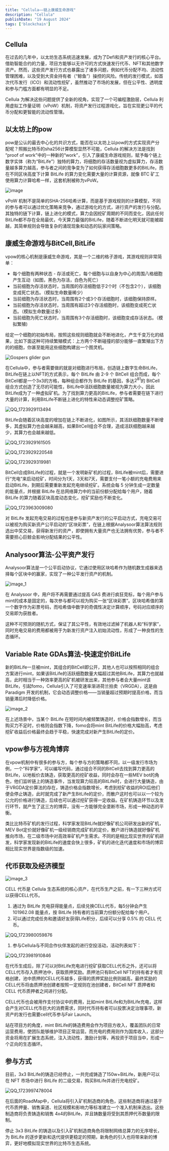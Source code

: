 ```yaml
---
title: "Cellula——链上康威生命游戏"
description: "Cellula"
publishDate: "19 August 2024"
tags: ['blockchain']
---
```


## Cellula

在过去的几年中，以太坊生态系统迅速发展，成为了Defi和资产发行的核心平台。借助智能合约的力量，项目方能够以无许可的方式快速发行代币、NFT和其他数字资产。然而，这些资产发行方式也暴露出了诸多问题，例如代币分配不均、流动性管理困难，以及受到大资金持有者（“鲸鱼”）操控的风险。传统的发行模式，如首次代币发行（ICO）和流动性挖矿，虽然推动了市场的发展，但在公平性、透明度和参与门槛方面都有明显的不足。

Cellula 为解决这些问题提供了全新的视角，实现了一个可编程激励层，Cellula 利用虚拟工作量证明（vPoW）机制，将资产发行过程游戏化，旨在实现更公平的代币分配和更智能的流动性管理。

## 以太坊上的pow

pow是公认的最去中心化的共识方式，能否在以太坊上以pow的方式实现资产分配呢？照搬比特币的sha256计算模型显然不可能，Cellula 的解决方法是找到 “proof of work”中的一种新的“work”，引入了康威生命游戏规则，赋予每个链上数字实体（称为“BitLife”）独特的算力，将细胞的存活数量视为虚拟算力，存活数量越多算力越高，参与者之间的竞争变为了如何获得存活细胞数更多的BitLife，而在不同区块高度下计算 BitLife 的算力变化需要大量的计算资源，就像 BTC 矿工使用算力计算哈希一样，这套机制被称为vPoW。

![image](image.png)

vPoW 机制不是简单的SHA-256哈希计算，而是基于游戏规则的计算模型，不同的参与者可以通过优化策略来竞争，通过游戏化的方式，进行资产的发行与分配。其独特的链下计算，链上进化的模式，算力会因挖矿周期的不同而变化，因此任何BitLife都不存在全局最优，今天算力最强的BitLife，随着不断进化明天就可能被超越，其简单规则会导致复杂的涌现现象和动态的玩家间策略。

## 康威生命游戏与BitCell,BitLife

vpow的核心机制是康威生命游戏，其是一个二维的格子游戏，其游戏规则非常简单：

- 每个细胞有两种状态 - 存活或死亡，每个细胞与以自身为中心的周围八格细胞产生互动（如图，黑色为存活，白色为死亡）
- 当前细胞为存活状态时，当周围的存活细胞低于2个时（不包含2个），该细胞变成死亡状态。（模拟生命数量稀少）
- 当前细胞为存活状态时，当周围有2个或3个存活细胞时，该细胞保持原样。
- 当前细胞为存活状态时，当周围有超过3个存活细胞时，该细胞变成死亡状态。（模拟生命数量过多）
- 当前细胞为死亡状态时，当周围有3个存活细胞时，该细胞变成存活状态。（模拟繁殖)

给定一个细胞的初始布局，按照这些规则细胞就会不断地进化，产生千变万化的结果，比如下面这种可持续繁殖模式：上方两个不断碰撞的部分能够一直繁殖出下方的的细胞，你甚至能用这些细胞构建出一个图灵机。

![Gospers glider gun](Gospers_glider_gun.gif)

在Cellula中，参与者需要做的就是对细胞进行布局，创造链上数字生命BitLife，BitLife在链上以NFT的方式表示，每个 BitLife 由 2-9 个 BitCell 组合而成，每个BitCell都是一个3x3的方格，每种组合都作为 BitLife 的基因，多达$2^{81}$的 BitCell 组合方式创造了无尽的可能性，BitLife中活跃细胞数量被视为算力大小，因此BitLife成为了一种虚拟矿机。为了找到算力更高的BitLife，参与者需要在链下进行大量的计算，利用BitLife不断链上进化的特性来动态调整挖矿策略。

![QQ_1723929113494](QQ_1723929113494.png)

BitLife会随着区块高度的增加在链上不断进化，如图所示，其活跃细胞数量不断增多，其虚拟算力也会越来越高，如果BitCell组合不合理，造成活跃细胞越来越少，其算力也会越来越低。

![QQ_1723929161505](QQ_1723929161505.png)

![QQ_1723929220548](QQ_1723929220548.png)

![QQ_1723929319981](QQ_1723929319981.png)

BitCell合成BitLife的过程，就是一个发明新矿机的过程，BitLife被mint后，需要进行“充电”来启动挖矿，时间分为1天，3天和7天，需要支付一笔小额的充电费用来启动BitLife，到期后需要重新发起充电继续挖矿。系统会每 5 分钟生成一定数量的能量点，并根据 BitLife 在总网络算力中的当前份额分配给每个用户，随着 BitLife 的算力随着区块高度动态变化，挖矿奖励也不断变化。

![QQ_1723963009080](QQ_1723963009080.png)

对 BitLife 发起充电交易的过程也是参与新资产发行的公平启动方式，充电交易可以被视为购买新资产公平启动的“区块彩票”，在链上根据Analysoor算法算法规则选出中奖交易，获得新发行的资产，即使拥有大量资产也无法拥有优势，参与者不需要担心巨鲸会影响分配结果的公平性。

## Analysoor算法-公平资产发行

Analysoor算法是一个公平启动协议，它通过使用区块哈希作为随机数生成器来选择每个区块中的赢家，实现了一种公平发行资产的机制。

![image_1](image_1.png)

在 Analysoor 中，用户将不再需要通过提高 GAS 费进行疯狂竞标，每个用户参与mint的成本是固定的，每次参与都可以视为购买一张“区块彩票”。区块哈希值的第一个数字作为彩票号码，而哈希值中数字的奇偶性决定计算顺序，号码对应顺序的交易即为获胜者。

这种不可预测的随机方式，保证了其公平性，有效地过滤掉了机器人和“科学家”，同时充电交易的费用都被用于为新发行资产注入初始流动性，形成了一种良性的生态循环。

## Variable Rate GDAs算法-快速定价BitLife

新的BitLife一旦被mint，其组合的BitCell即公开，其他人也可以按照相同的组合方案进行mint，如果该BitLife的活跃细胞数量大幅超过其他BitLife，其算力也就越高，此时相当于一种效率更高的矿机被研发出来，其他参与者会大量mint该BitLife，引起fomo，Cellula引入了可变速率渐进荷兰拍卖（VRGDA），这是由 Paradigm 开发的机制，它会动态调整价格——当销量超过预期时提高价格，而当销量滞后时降低价格。

![image_2](image_2.png)

在上述场景中，当某个 BitLife 在短时间内被频繁铸造时，价格会指数增长，而当购买力不足时，价格则会指数下降，fomo会将mint BitLife的价格大幅抬高，考虑挖矿收益后价格最终会趋于平稳，快速完成对新产生BitLife的定价。

## vpow参与方视角博弈

在vpow机制中有很多的参与方，每个参与方的策略都不同，以一级发行市场为例，一个”科学家“，可以编写代码，通过组合不同的BitCell去找到算力更高的BitLife，以地板价去铸造，获取更高的挖矿收益，同时会存在一些MEV bot的角色，他们监听链上的铸造事件，当发现算力较高的BitLife时，会进行大量铸造，由于VRGDA定价算法的存在，铸造价格会指数增长，考虑到挖矿收益的ROI后他们便会停止铸造，此时就完成了新产生BitLife的定价，而散户这时也可以以一个较为公允的价格进行铸造，后续也可以通过挖矿获得一定收益。在矿机铸造环节以及发行环节，就产生了这三方的博弈，没有一方能够完全垄断市场，形成一种动态的平衡。

类比比特币矿机的发行过程，科学家发现BitLife就好像矿机公司研发出新的矿机，MEV Bot定价就好像矿机一级经销商完成矿机的定价，散户进行铸造就好像矿机推向市场，在二级市场中对高效率矿机产生需求。不同的是相比现实世界的矿机研发，科学家发现新的BitLife的速度会快上很多，矿机的进化迭代速度和市场的博弈相比现实世界是指数级的加速。

## 代币获取及经济模型

![image_3](image_3.png)

CELL 代币是 Cellula 生态系统的核心资产，在代币生产之前，有一下三种方式可以获得CELL代币。

1. 通过为 BitLife 充电获得能量点，后续兑换CELL代币，每5分钟会产生 101962.08 能量点，按 BitLife 持有者的当前算力份额分配给每个用户。
2. 可以通过完成任务和邀请好友获得Life积分，后续可以分享 0.5% 的 CELL 代币。

![QQ_1723980059876](QQ_1723980059876.png)

1. 参与Cellula与不同合作伙伴发起的进行空投活动，活动列表如下：

![QQ_1723981910846](QQ_1723981910846.png)

在代币生成后，除了可以对BitLife充电进行挖矿获取CELL代币之外，还可以将CELL代币存入质押池中，获取质押奖励。质押池只有BitCell NFT的持有者才有资格创建，池中质押的CELL代币越多，获得的质押奖励比例则越高，最终奖励的CELL代币将由质押池创建者按照一定规则在池创建者，BitCell NFT 质押者和 CELL 代币质押者之间进行分配。

CELL代币也会被用作支付协议中的费用，比如mint BitLife和为BitLife充电，这样会产生对CELL代币巨大的消费需求，同时代币持有者可以投票决定治理事项，新资产的发行也需要cell代币参与Fair Launch。

站在项目方的角度，mint BitLife的铸造费用会作为项目方收入，覆盖团队的日常运营费用，使团队能够维护项目正常运营。而充电的费用则作为国库收入，这部分资金将用在扩展生态系统，注入流动性，激励计划等，再投资于项目当中，形成一个正向的生态循环。

## 参与方式

目前，3x3 BitLife的铸造已经停止，一共完成铸造了150w+BitLife，新用户可以在 NFT 市场中进行 BitLife 的二级交易，购买BitLife并进行充电挖矿。

![QQ_1723997478004](QQ_1723997478004.png)

在后面的RoadMap中，Cellula将引入矿机制造商的角色，这些制造商将通过基于代币质押量、销售渠道、社区规模和影响力等标准建立一个准入机制来选出。这些制造商将负责铸造和销售 4x4的BitLife，并且铸数量将受到其质押代币数量的限制。

停止 3x3 BitLife 的铸造以及引入矿机制造商角色将限制网络总算力的无序增长，为 BitLife 的逐步更新和迭代提供更稳定的预期，新角色的引入也将带来新的博弈，更好地模拟现实世界的比特币生态系统。